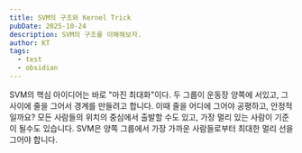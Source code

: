 ```yaml
---
title: SVM의 구조와 Kernel Trick
pubDate: 2025-10-24
description: SVM의 구조를 이해해보자.
author: KT
tags:
  - test
  - obsidian
---
```

SVM의 핵심 아이디어는 바로 "마진 최대화"이다. 두 그룹이 운동장 양쪽에 서있고, 그 사이에 줄을 그어서 경계를 만들려고 합니다. 이때 줄을 어디에 그어야 공평하고, 안정적일까요? 모든 사람들의 위치의 중심에서 출발할 수도 있고, 가장 멀리 있는 사람이 기준이 될수도 있습니다. SVM은 양쪽 그룹에서 가장 가까운 사람들로부터 최대한 멀리 선을 그어야 합니다.